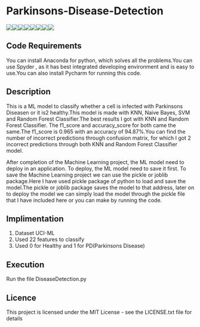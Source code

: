 # Parkinsons-Disease-Detection

[![](https://sourcerer.io/fame/Borahb/Borahb/Parkinson-s-Disease-Detection/images/0)](https://sourcerer.io/fame/Borahb/Borahb/Parkinson-s-Disease-Detection/links/0)[![](https://sourcerer.io/fame/Borahb/Borahb/Parkinson-s-Disease-Detection/images/1)](https://sourcerer.io/fame/Borahb/Borahb/Parkinson-s-Disease-Detection/links/1)[![](https://sourcerer.io/fame/Borahb/Borahb/Parkinson-s-Disease-Detection/images/2)](https://sourcerer.io/fame/Borahb/Borahb/Parkinson-s-Disease-Detection/links/2)[![](https://sourcerer.io/fame/Borahb/Borahb/Parkinson-s-Disease-Detection/images/3)](https://sourcerer.io/fame/Borahb/Borahb/Parkinson-s-Disease-Detection/links/3)[![](https://sourcerer.io/fame/Borahb/Borahb/Parkinson-s-Disease-Detection/images/4)](https://sourcerer.io/fame/Borahb/Borahb/Parkinson-s-Disease-Detection/links/4)[![](https://sourcerer.io/fame/Borahb/Borahb/Parkinson-s-Disease-Detection/images/5)](https://sourcerer.io/fame/Borahb/Borahb/Parkinson-s-Disease-Detection/links/5)[![](https://sourcerer.io/fame/Borahb/Borahb/Parkinson-s-Disease-Detection/images/6)](https://sourcerer.io/fame/Borahb/Borahb/Parkinson-s-Disease-Detection/links/6)[![](https://sourcerer.io/fame/Borahb/Borahb/Parkinson-s-Disease-Detection/images/7)](https://sourcerer.io/fame/Borahb/Borahb/Parkinson-s-Disease-Detection/links/7)


## Code Requirements
You can install Anaconda for python, which solves all the problems.You can use Spyder , as it has best integrated developing environment and is easy to use.You can also install Pycharm for running this code.

## Description
This is a ML model to classify whether a cell is infected with  Parkinsons Diseasen or it is2 healthy.This model is made with  KNN, Naive Bayes, SVM and Random Forest Classifier.The best results I got with KNN and Random Forest Classifier. The f1_score and accuracy_score for both came the same.The f1_score is 0.965  with an accuracy of 94.87%.You can find the number of incorrect predictions through confusion matrix, for which I got 2 incorrect predictions through both KNN and Random Forest Classifier model.

After completion of the Machine Learning project, the ML model need to deploy in an application. To deploy, the ML model need to save it first. To save the Machine Learning project we can use the pickle or joblib package.Here I have used pickle package of python to load and save the model.The pickle or joblib package saves the model to that address, later on to deploy the model we can simply load the model through the pickle file that I have included here or you can make by running the code.

## Implimentation
1. Dataset UCI-ML
2. Used 22 features to classify
3. Used 0 for  Healthy and 1 for PD(Parkinsons Disease)

## Execution
Run the file DiseaseDetection.py

## Licence
This project is licensed under the MIT License - see the LICENSE.txt file for details
